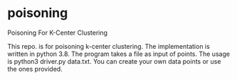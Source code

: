 # poisoning
Poisoning For K-Center Clustering

This repo. is for poisoning k-center clustering. The implementation is written in python 3.8. The program takes a file as input of points. 
The usage is python3 driver.py data.txt. You can create your own data points or use the ones provided. 
